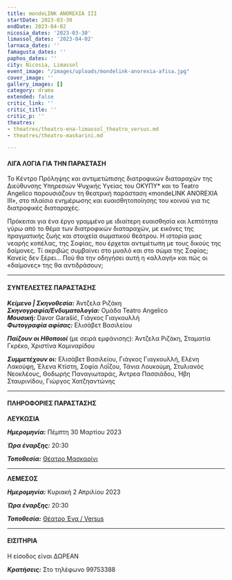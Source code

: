 ```yaml
---
title: mondeLINK ANOREXIA ΙΙΙ
startDate: 2023-03-30
endDate: 2023-04-02
nicosia_dates: '2023-03-30'
limassol_dates: '2023-04-02'
larnaca_dates: ''
famagusta_dates: ''
paphos_dates: ''
city: Nicosia, Limassol
event_image: "/images/uploads/mondelink-anorexia-afisa.jpg"
cover_image: ''
gallery_images: []
category: drama
extended: false
critic_link: ''
critic_title: ''
critic_p: ''
theatres:
- theatres/theatro-ena-limassol_theatro_versus.md
- theatres/theatro-maskarini.md

---
```

#### ΛΙΓΑ ΛΟΓΙΑ ΓΙΑ ΤΗΝ ΠΑΡΑΣΤΑΣΗ

Το Κέντρο Πρόληψης και αντιμετώπισης διατροφικών διαταραχών της Διεύθυνσης Υπηρεσιών Ψυχικής Υγείας του ΟΚΥΠΥ* και το Teatro Angelico παρουσιάζουν τη θεατρική παράσταση «mondeLINK ANOREXIA ΙΙΙ», στο πλαίσιο ενημέρωσης και ευαισθητοποίησης του κοινού για τις διατροφικές διαταραχές.

Πρόκειται για ένα έργο γραμμένο με ιδιαίτερη ευαισθησία και λεπτότητα γύρω από το θέμα των διατροφικών διαταραχών, με εικόνες της πραγματικής ζωής και στοιχεία σωματικού θεάτρου. Η ιστορία μιας νεαρής κοπέλας, της Σοφίας, που έρχεται αντιμέτωπη με τους δικούς της δαίμονες. Τί ακριβώς συμβαίνει στο μυαλό και στο σώμα της Σοφίας; Κανείς δεν ξέρει... Πού θα την οδηγήσει αυτή η «αλλαγή» και πώς οι «δαίμονες» της θα αντιδράσουν;

***

#### ΣΥΝΤΕΛΕΣΤΕΣ ΠΑΡΑΣΤΑΣΗΣ

**_Κείμενο | Σκηνοθεσία:_** Άντζελα Ριζάκη  
**_Σκηνογραφία/Ενδυματολογία:_** Ομάδα Teatro Angelico  
**_Μουσική:_** Davor Garašić, Γιάγκος Γιαγκουλλή  
**_Φωτογραφία αφίσας:_** Ελισάβετ Βασιλείου

**_Παίζουν οι Ηθοποιοί_** (με σειρά εμφάνισης): Άντζελα Ριζάκη, Σταματία Γκρέκο, Χριστίνα Καμιναρίδου

**_Συμμετέχουν οι:_** Ελισάβετ Βασιλείου, Γιάγκος Γιαγκουλλή, Ελένη Λακούφη, Έλενα Κτίστη, Σοφία Λοΐζου, Τάνια Λουκούμη, Στυλιανός Νεοκλέους, Θοδωρής Παναγιωταράς, Άντρεα Πασσιάδου, Ήβη Σταυρινίδου, Γιώργος Χατζηαντώνης

***

#### ΠΛΗΡΟΦΟΡΙΕΣ ΠΑΡΑΣΤΑΣΗΣ

**ΛΕΥΚΩΣΙΑ**

**_Ημερομηνία:_** Πέμπτη 30 Μαρτίου 2023

**_Ώρα έναρξης:_** 20:30

**_Τοποθεσία:_** [Θέατρο Μασκαρίνι](?#map)

***

**ΛΕΜΕΣΟΣ**

**_Ημερομηνία:_** Κυριακή 2 Απριλίου 2023

**_Ώρα έναρξης:_** 20:30

**_Τοποθεσία:_** [Θέατρο Ένα / Versus](?#map)

***

#### ΕΙΣΙΤΗΡΙΑ

Η είσοδος είναι ΔΩΡΕΑΝ

**_Κρατήσεις:_** Στο τηλέφωνο 99753388